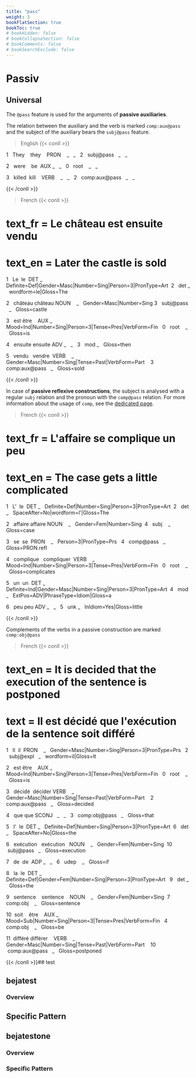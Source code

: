 ```yaml
---
title: "pass"
weight: 3
bookFlatSection: true
bookToc: true
# bookHidden: false
# bookCollapseSection: false
# bookComments: false
# bookSearchExclude: false
---
```

# Passiv

## Universal

The `@pass` feature is used for the arguments of **passive auxiliaries**.

The relation between the auxiliary and the verb is marked `comp:aux@pass` and the subject of the auxiliary bears the `subj@pass` feature.

  
> English
{{< conll >}}

1   They    they    PRON    _   _   2   subj@pass   _   _

2   were    be  AUX _   _   0   root    _   _

3   killed  kill    VERB    _   _   2   comp:aux@pass   _   _

{{< /conll >}}

> French
{{< conll >}}

# text_fr = Le château est ensuite vendu
# text_en = Later the castle is sold

1   Le  le  DET _   Definite=Def|Gender=Masc|Number=Sing|Person=3|PronType=Art  2   det _   wordform=le|Gloss=The

2   château château NOUN    _   Gender=Masc|Number=Sing 3   subj@pass   _   Gloss=castle

3   est être    AUX _   Mood=Ind|Number=Sing|Person=3|Tense=Pres|VerbForm=Fin   0   root    _   Gloss=is

4   ensuite ensuite ADV _   _   3   mod _   Gloss=then

5   vendu   vendre  VERB    _   Gender=Masc|Number=Sing|Tense=Past|VerbForm=Part    3   comp:aux@pass   _   Gloss=sold

{{< /conll >}}

In case of **passive reflexive constructions**, the subject is analysed with a regular `subj` relation and the pronoun with the `comp@pass` relation. For more information about the usage of `comp`, see the [dedicated page](../Syntactic_relations/comp/_index.md).

  > French
{{< conll >}}

# text_fr = L'affaire se complique un peu

# text_en = The case gets a little complicated

1   L'  le  DET _   Definite=Def|Number=Sing|Person=3|PronType=Art  2   det _   SpaceAfter=No|wordform=l'|Gloss=The

2   affaire affaire NOUN    _   Gender=Fem|Number=Sing  4   subj    _   Gloss=case

3   se  se  PRON    _   Person=3|PronType=Prs   4   comp@pass   _   Gloss=PRON.refl

4   complique   compliquer  VERB    _   Mood=Ind|Number=Sing|Person=3|Tense=Pres|VerbForm=Fin   0   root    _   Gloss=complicates

5   un  un  DET _   Definite=Ind|Gender=Masc|Number=Sing|Person=3|PronType=Art  4   mod _   ExtPos=ADV|PhraseType=Idiom|Gloss=a

6   peu peu ADV _   _   5   unk _   InIdiom=Yes|Gloss=little

{{< /conll >}}

Complements of the verbs in a passive construction are marked `comp:obj@pass`

> French
{{< conll >}}

# text_en = It is decided that the execution of the sentence is postponed

# text = Il est décidé que l'exécution de la sentence soit différé

1   Il  il  PRON    _   Gender=Masc|Number=Sing|Person=3|PronType=Prs   2   subj@expl   _   wordform=il|Gloss=It

2   est être    AUX _   Mood=Ind|Number=Sing|Person=3|Tense=Pres|VerbForm=Fin   0   root    _   Gloss=is

3   décidé  décider VERB    _   Gender=Masc|Number=Sing|Tense=Past|VerbForm=Part    2   comp:aux@pass   _   Gloss=decided

4   que que SCONJ   _   _   3   comp:obj@pass   _   Gloss=that

5   l'  le  DET _   Definite=Def|Number=Sing|Person=3|PronType=Art  6   det _   SpaceAfter=No|Gloss=the

6   exécution   exécution   NOUN    _   Gender=Fem|Number=Sing  10  subj@pass   _   Gloss=execution

7   de  de  ADP _   _   6   udep    _   Gloss=if

8   la  le  DET _   Definite=Def|Gender=Fem|Number=Sing|Person=3|PronType=Art   9   det _   Gloss=the

9   sentence    sentence    NOUN    _   Gender=Fem|Number=Sing  7   comp:obj    _   Gloss=sentence

10  soit    être    AUX _   Mood=Sub|Number=Sing|Person=3|Tense=Pres|VerbForm=Fin   4   comp:obj    _   Gloss=be

11  différé différer    VERB    _   Gender=Masc|Number=Sing|Tense=Past|VerbForm=Part    10  comp:aux@pass   _   Gloss=postponed

{{< /conll >}}## test 



## bejatest

### Overview

## Specific Pattern




## bejatestone

### Overview

### Specific Pattern


